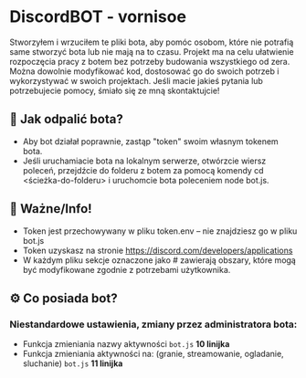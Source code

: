 # DiscordBOT - vornisoe
Stworzyłem i wrzuciłem te pliki bota, aby pomóc osobom, które nie potrafią same stworzyć bota lub nie mają na to czasu. Projekt ma na celu ułatwienie rozpoczęcia pracy z botem bez potrzeby budowania wszystkiego od zera. Można dowolnie modyfikować kod, dostosować go do swoich potrzeb i wykorzystywać w swoich projektach. Jeśli macie jakieś pytania lub potrzebujecie pomocy, śmiało się ze mną skontaktujcie!

## 🚀 Jak odpalić bota?
- Aby bot działał poprawnie, zastąp "token" swoim własnym tokenem bota.
- Jeśli uruchamiacie bota na lokalnym serwerze, otwórzcie wiersz poleceń, przejdźcie do folderu z botem za pomocą komendy cd <ścieżka-do-folderu> i uruchomcie bota poleceniem node bot.js.
## 📌 Ważne/Info!
- Token jest przechowywany w pliku token.env – nie znajdziesz go w pliku bot.js
- Token uzyskasz na stronie https://discord.com/developers/applications
- W każdym pliku sekcje oznaczone jako # zawierają obszary, które mogą być modyfikowane zgodnie z potrzebami użytkownika.

## ⚙️ Co posiada bot?
### Niestandardowe ustawienia, zmiany przez administratora bota:
- Funkcja zmieniania nazwy aktywności `bot.js` **10 linijka**
- Funkcja zmieniania aktywności na: (granie, streamowanie, ogladanie, sluchanie) `bot.js` **11 linijka**
